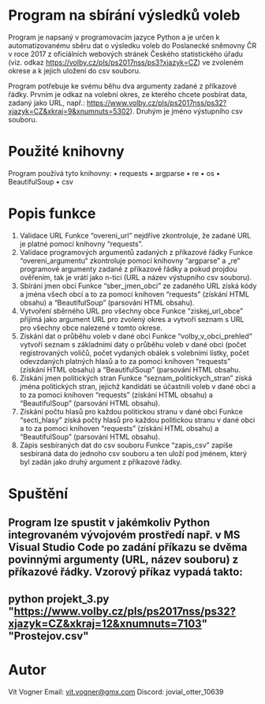# **Program na sbírání výsledků voleb**
Program je napsaný v programovacím jazyce Python a je určen k automatizovanému sběru dat o výsledku voleb do Poslanecké sněmovny ČR v roce 2017 z oficiálních webových stránek Českého statistického úřadu (viz. odkaz https://volby.cz/pls/ps2017nss/ps3?xjazyk=CZ) ve zvoleném okrese a k jejich uložení do csv souboru.
 
Program potřebuje ke svému běhu dva argumenty zadané z příkazové řádky. Prvním je odkaz na volební okres, ze kterého chcete posbírat data, zadaný jako URL, např.: https://www.volby.cz/pls/ps2017nss/ps32?xjazyk=CZ&xkraj=9&xnumnuts=5302). Druhým je jméno výstupního csv souboru.

# **Použité knihovny**
Program používá tyto knihovny:
• requests
• argparse
• re
• os
• BeautifulSoup
• csv

# **Popis funkce**
1. Validace URL
Funkce “overeni_url“ nejdříve zkontroluje, že zadané URL je platné pomocí knihovny “requests”.
2. Validace programových argumentů zadaných z příkazové řádky
Funkce “overeni_argumentu“ zkontroluje pomocí knihovny “argparse” a „re“ programové argumenty zadané z příkazové řádky a pokud projdou ověřením, tak je vrátí jako n-tici (URL a název výstupního csv souboru).
3. Sbírání jmen obcí
Funkce “sber_jmen_obci” ze zadaného URL získá kódy a jména všech obcí a to za pomoci knihoven “requests” (získání HTML obsahu) a “BeautifulSoup” (parsování HTML obsahu).
4. Vytvoření sběrného URL pro všechny obce
Funkce “ziskej_url_obce” přijímá jako argument URL pro zvolený okres a vytvoří seznam s URL pro všechny obce nalezené v tomto okrese.
5. Získání dat o průběhu voleb v dané obci
Funkce “volby_v_obci_prehled“ vytvoří seznam s základními daty o průběhu voleb v dané obci (počet registrovaných voličů, počet vydaných obálek s volebními lístky, počet odevzdaných platných hlasů a to za pomoci knihoven “requests” (získání HTML obsahu) a “BeautifulSoup” (parsování HTML obsahu.
6. Získání jmen politických stran
Funkce “seznam_politickych_stran” získá jména politických stran, jejichž kandidáti se účastnili voleb v dané obci a to za pomoci knihoven “requests” (získání HTML obsahu) a “BeautifulSoup” (parsování HTML obsahu).
7. Získání počtu hlasů pro každou politickou stranu v dané obci
Funkce “secti_hlasy” získá počty hlasů pro každou politickou stranu v dané obci a to za pomoci knihoven “requests” (získání HTML obsahu) a “BeautifulSoup” (parsování HTML obsahu).
8. Zápis sesbíraných dat do csv souboru
Funkce “zapis_csv” zapíše sesbíraná data do jednoho csv souboru a ten uloží pod jménem, který byl zadán jako druhý argument z příkazové řádky.

# **Spuštění**
Program lze spustit v jakémkoliv Python integrovaném vývojovém prostředí např. v MS Visual Studio Code po zadání příkazu se dvěma povinnými argumenty (URL, název souboru) z příkazové řádky.
Vzorový příkaz vypadá takto:
-------------------------------------------------------------------------
python projekt_3.py "https://www.volby.cz/pls/ps2017nss/ps32?xjazyk=CZ&xkraj=12&xnumnuts=7103" "Prostejov.csv"
-------------------------------------------------------------------------

# **Autor**
Vít Vogner
Email: vit.vogner@gmx.com
Discord: jovial_otter_10639

